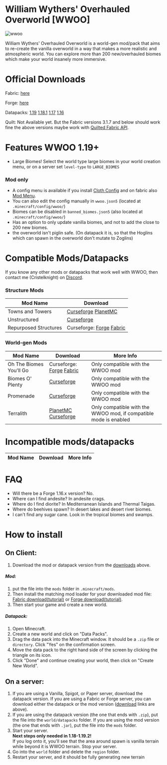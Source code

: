# William Wythers' Overhauled Overworld [WWOO]
![wwoo](https://user-images.githubusercontent.com/54945257/197195300-dccdd0a0-217d-4945-9f31-2549636dbc66.png)


William Wythers' Overhauled Overworld is a world-gen mod/pack that aims to re-create the vanilla overworld in a way that makes a more realistic and atmospheric world. You can explore more than 200 new/overhauled biomes which make your world insanely more immersive.

# Official Downloads
Fabric: [here](https://www.curseforge.com/minecraft/mc-mods/william-wythers-overhauled-overworld/files/all?filter-status=1&filter-game-version=2020709689%3A7499)

Forge: [here](https://www.curseforge.com/minecraft/mc-mods/william-wythers-overhauled-overworld/files/all?filter-status=1&filter-game-version=2020709689%3A7498)

Datapacks:
[1.19](https://www.planetminecraft.com/data-pack/william-wythers-overhauled-overworld/)
[1.18.1](https://www.planetminecraft.com/data-pack/william-wythers-overhauled-overworld-for-1-18-1/)
[1.17](https://www.planetminecraft.com/data-pack/william-wythers-overhauled-overworld-legacy-for-1-17/)
[1.16](https://www.planetminecraft.com/data-pack/william-wythers-overhauled-overworld-1-17-snapshots-edition/)

Quilt: Not Available yet. But the Fabric versions 3.1.7 and below should work fine the above versions maybe work with [Quilted Fabric API](https://www.curseforge.com/minecraft/mc-mods/qsl).

# Features WWOO 1.19+
- Large Biomes! Select the world type large biomes in your world creation menu, or on a server set `level-type` to `LARGE_BIOMES`

### Mod only
- A config menu is available if you install [Cloth Config](https://www.curseforge.com/minecraft/mc-mods/cloth-config/files) and on fabric also [Mod Menu](https://www.curseforge.com/minecraft/mc-mods/modmenu).
- You can also edit the config manually in `wwoo.json5` (located at `.minecraft/config/wwoo/`)
- Biomes can be disabled in `banned_biomes.json5` (also located at `.minecraft/config/wwoo/`)
- Has an option to only update vanilla biomes, and not to add the close to 200 new biomes.
- the overworld isn't piglin safe. (On datapack it is, so that the Hoglins which can spawn in the overworld don't mutate to Zoglins)

# Compatible Mods/Datapacks
If you know any other mods or datapacks that work well with WWOO, then contact me (Cristelknight) on [Discord](https://discord.gg/yJng7sC44x).

### Structure Mods
| Mod Name  | Download |
| ------------- | ------------- |
| Towns and Towers  |  [Curseforge](https://www.curseforge.com/minecraft/mc-mods/towns-and-towers-structure-add-on) [PlanetMC](https://www.planetminecraft.com/data-pack/towns-amp-towers-structure-overhaul/)  |
| Unstructured  | [Curseforge](https://www.curseforge.com/minecraft/mc-mods/unstructured)  |
| Repurposed Structures  | Curseforge: [Forge](https://www.curseforge.com/minecraft/mc-mods/repurposed-structures) [Fabric](https://www.curseforge.com/minecraft/mc-mods/repurposed-structures-fabric)  |

### World-gen Mods
| Mod Name  | Download | More Info |
| ------------- | ------------- | ------------- |
| Oh The Biomes You'll Go  | Curseforge: [Forge](https://www.curseforge.com/minecraft/mc-mods/oh-the-biomes-youll-go) [Fabric](https://www.curseforge.com/minecraft/mc-mods/oh-the-biomes-youll-go-fabric)  | Only compatible with the WWOO mod |
| Biomes O' Plenty  | [Curseforge](https://www.curseforge.com/minecraft/mc-mods/biomes-o-plenty)  | Only compatible with the WWOO mod |
| Promenade  | [Curseforge](https://www.curseforge.com/minecraft/mc-mods/promenade)  | Only compatible with the WWOO mod |
| Terralith  | [PlanetMC](https://www.planetminecraft.com/data-pack/terralith-overworld-evolved-100-biomes-caves-and-more/) [Curseforge](https://www.curseforge.com/minecraft/mc-mods/terralith)  | Only compatible with the WWOO mod, if compatible mode is enabled |

# Incompatible mods/datapacks
| Mod Name  | Download | More Info |
| ------------- | ------------- | ------------- |

# FAQ
- Will there be a Forge 1.16.x version? No.
- Where can I find andesite? In andesite crags.
- Where do I find diorite? In Mediterranean Islands and Thermal Taigas.
- Where do beehives spawn? In desert lakes and desert river biomes.
- I can't find any sugar cane. Look in the tropical biomes and swamps.

# How to install
## On Client:
1. Download the mod or datapack version from the [downloads](#official-downloads) above.
##### Mod:
1. put the file into the `mods` folder in `.minecraft/mods`. 
2. Then install the matching mod loader for your downloaded mod file: [Fabric download](https://fabricmc.net/use/installer/)[(tutorial)](https://fabricmc.net/wiki/player:tutorials:install_mcl:windows) or [Forge download](https://files.minecraftforge.net/net/minecraftforge/forge/)[(tutorial)](https://www.youtube.com/watch?v=fMKwJ97ri90).
3. Then start your game and create a new world.

##### Datapack: 
1. Open Minecraft.
2. Create a new world and click on "Data Packs".
3. Drag the data pack into the Minecraft window. It should be a `.zip` file or `directory`.
Click "Yes" on the confirmation screen.
4. Move the data pack to the right hand side of the screen by clicking the triangle on its icon.
5. Click "Done" and continue creating your world, then click on "Create New World".

## On a server:
1. If you are using a Vanilla, Spigot, or Paper server, download the datapack version. If you are using a Fabric or Forge server, you can download either the datapack or the mod version ([download](#official-downloads) links are above).
2. If you are using the datapack version (the one that ends with `.zip`), put the file into the `world/datapacks` folder. If you are using the mod version (the one that ends with `.jar`), put the file into the `mods` folder.
3. Start your server.<br>**Next steps only needed in 1.18-1.19.2!**<br>If you log onto it, you'll see that the area around spawn is vanilla terrain while beyond it is WWOO terrain. Stop your server.
4. Go into the `world` folder and delete the `region` folder.
5. Restart your server, and it should be fully generating new terrain
